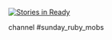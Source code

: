 [![Stories in Ready](https://badge.waffle.io/webapp-builders/sunday_ruby_mobs_blog.png?label=ready&title=Ready)](https://waffle.io/webapp-builders/sunday_ruby_mobs_blog)

channel #sunday_ruby_mobs
